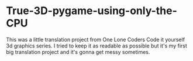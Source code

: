 # True-3D-pygame-using-only-the-CPU
This was a little translation project from One Lone Coders Code it yourself 3d graphics series. I tried to keep it as readable as possible but it's my first big translation project and it's gonna get messy sometimes.  
